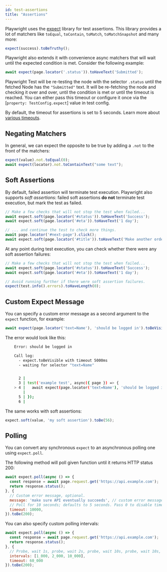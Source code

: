 ```yaml
---
id: test-assertions
title: "Assertions"
---
```


Playwright uses the [expect](https://jestjs.io/docs/expect) library for test assertions. This library provides a lot of matchers like `toEqual`, `toContain`, `toMatch`, `toMatchSnapshot` and many more:

```js
expect(success).toBeTruthy();
```

Playwright also extends it with convenience async matchers that will wait until
the expected condition is met. Consider the following example:

```js
await expect(page.locator('.status')).toHaveText('Submitted');
```

Playwright Test will be re-testing the node with the selector `.status` until the fetched Node has the `"Submitted"` text. It will be re-fetching the node and checking it over and over, until the condition is met or until the timeout is
reached. You can either pass this timeout or configure it once via the [`property: TestConfig.expect`] value in test config.

By default, the timeout for assertions is set to 5 seconds. Learn more about [various timeouts](./test-timeouts.md).

## Negating Matchers

In general, we can expect the opposite to be true by adding a `.not` to the front
of the matchers:

```js
expect(value).not.toEqual(0);
await expect(locator).not.toContainText("some text");
```

## Soft Assertions

By default, failed assertion will terminate test execution. Playwright also
supports *soft assertions*: failed soft assertions **do not** terminate test execution,
but mark the test as failed.

```js
// Make a few checks that will not stop the test when failed...
await expect.soft(page.locator('#status')).toHaveText('Success');
await expect.soft(page.locator('#eta')).toHaveText('1 day');

// ... and continue the test to check more things.
await page.locator('#next-page').click();
await expect.soft(page.locator('#title')).toHaveText('Make another order');
```

At any point during test execution, you can check whether there were any
soft assertion failures:

```js
// Make a few checks that will not stop the test when failed...
await expect.soft(page.locator('#status')).toHaveText('Success');
await expect.soft(page.locator('#eta')).toHaveText('1 day');

// Avoid running further if there were soft assertion failures.
expect(test.info().errors).toHaveLength(0);
```

## Custom Expect Message

You can specify a custom error message as a second argument to the `expect` function, for example:

```js
await expect(page.locator('text=Name'), 'should be logged in').toBeVisible();
```

The error would look like this:

```bash
    Error: should be logged in

    Call log:
      - expect.toBeVisible with timeout 5000ms
      - waiting for selector "text=Name"


      2 |
      3 | test('example test', async({ page }) => {
    > 4 |   await expect(page.locator('text=Name'), 'should be logged in').toBeVisible();
        |                                                                  ^
      5 | });
      6 |
```

The same works with soft assertions:

```js
expect.soft(value, 'my soft assertion').toBe(56);
```

## Polling

You can convert any synchronous `expect` to an asynchronous polling one using `expect.poll`.

The following method will poll given function until it returns HTTP status 200:

```js
await expect.poll(async () => {
  const response = await page.request.get('https://api.example.com');
  return response.status();
}, {
  // Custom error message, optional.
  message: 'make sure API eventually succeeds', // custom error message
  // Poll for 10 seconds; defaults to 5 seconds. Pass 0 to disable timeout.
  timeout: 10000,
}).toBe(200);
```

You can also specify custom polling intervals:

```js
await expect.poll(async () => {
  const response = await page.request.get('https://api.example.com');
  return response.status();
}, {
  // Probe, wait 1s, probe, wait 2s, probe, wait 10s, probe, wait 10s, probe, .... Defaults to [100, 250, 500, 1000].
  intervals: [1_000, 2_000, 10_000],
  timeout: 60_000
}).toBe(200);
```
